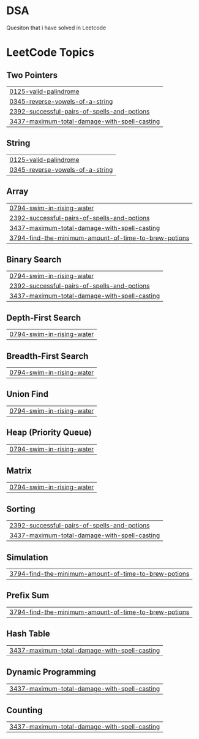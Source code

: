 # DSA
Quesiton that i have solved in Leetcode

<!---LeetCode Topics Start-->
# LeetCode Topics
## Two Pointers
|  |
| ------- |
| [0125-valid-palindrome](https://github.com/An1k4et/DSA/tree/master/0125-valid-palindrome) |
| [0345-reverse-vowels-of-a-string](https://github.com/An1k4et/DSA/tree/master/0345-reverse-vowels-of-a-string) |
| [2392-successful-pairs-of-spells-and-potions](https://github.com/An1k4et/DSA/tree/master/2392-successful-pairs-of-spells-and-potions) |
| [3437-maximum-total-damage-with-spell-casting](https://github.com/An1k4et/DSA/tree/master/3437-maximum-total-damage-with-spell-casting) |
## String
|  |
| ------- |
| [0125-valid-palindrome](https://github.com/An1k4et/DSA/tree/master/0125-valid-palindrome) |
| [0345-reverse-vowels-of-a-string](https://github.com/An1k4et/DSA/tree/master/0345-reverse-vowels-of-a-string) |
## Array
|  |
| ------- |
| [0794-swim-in-rising-water](https://github.com/An1k4et/DSA/tree/master/0794-swim-in-rising-water) |
| [2392-successful-pairs-of-spells-and-potions](https://github.com/An1k4et/DSA/tree/master/2392-successful-pairs-of-spells-and-potions) |
| [3437-maximum-total-damage-with-spell-casting](https://github.com/An1k4et/DSA/tree/master/3437-maximum-total-damage-with-spell-casting) |
| [3794-find-the-minimum-amount-of-time-to-brew-potions](https://github.com/An1k4et/DSA/tree/master/3794-find-the-minimum-amount-of-time-to-brew-potions) |
## Binary Search
|  |
| ------- |
| [0794-swim-in-rising-water](https://github.com/An1k4et/DSA/tree/master/0794-swim-in-rising-water) |
| [2392-successful-pairs-of-spells-and-potions](https://github.com/An1k4et/DSA/tree/master/2392-successful-pairs-of-spells-and-potions) |
| [3437-maximum-total-damage-with-spell-casting](https://github.com/An1k4et/DSA/tree/master/3437-maximum-total-damage-with-spell-casting) |
## Depth-First Search
|  |
| ------- |
| [0794-swim-in-rising-water](https://github.com/An1k4et/DSA/tree/master/0794-swim-in-rising-water) |
## Breadth-First Search
|  |
| ------- |
| [0794-swim-in-rising-water](https://github.com/An1k4et/DSA/tree/master/0794-swim-in-rising-water) |
## Union Find
|  |
| ------- |
| [0794-swim-in-rising-water](https://github.com/An1k4et/DSA/tree/master/0794-swim-in-rising-water) |
## Heap (Priority Queue)
|  |
| ------- |
| [0794-swim-in-rising-water](https://github.com/An1k4et/DSA/tree/master/0794-swim-in-rising-water) |
## Matrix
|  |
| ------- |
| [0794-swim-in-rising-water](https://github.com/An1k4et/DSA/tree/master/0794-swim-in-rising-water) |
## Sorting
|  |
| ------- |
| [2392-successful-pairs-of-spells-and-potions](https://github.com/An1k4et/DSA/tree/master/2392-successful-pairs-of-spells-and-potions) |
| [3437-maximum-total-damage-with-spell-casting](https://github.com/An1k4et/DSA/tree/master/3437-maximum-total-damage-with-spell-casting) |
## Simulation
|  |
| ------- |
| [3794-find-the-minimum-amount-of-time-to-brew-potions](https://github.com/An1k4et/DSA/tree/master/3794-find-the-minimum-amount-of-time-to-brew-potions) |
## Prefix Sum
|  |
| ------- |
| [3794-find-the-minimum-amount-of-time-to-brew-potions](https://github.com/An1k4et/DSA/tree/master/3794-find-the-minimum-amount-of-time-to-brew-potions) |
## Hash Table
|  |
| ------- |
| [3437-maximum-total-damage-with-spell-casting](https://github.com/An1k4et/DSA/tree/master/3437-maximum-total-damage-with-spell-casting) |
## Dynamic Programming
|  |
| ------- |
| [3437-maximum-total-damage-with-spell-casting](https://github.com/An1k4et/DSA/tree/master/3437-maximum-total-damage-with-spell-casting) |
## Counting
|  |
| ------- |
| [3437-maximum-total-damage-with-spell-casting](https://github.com/An1k4et/DSA/tree/master/3437-maximum-total-damage-with-spell-casting) |
<!---LeetCode Topics End-->